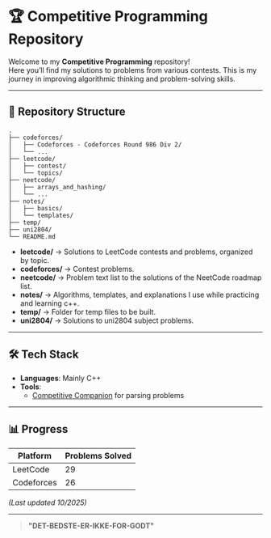 # 🏆 Competitive Programming Repository

Welcome to my **Competitive Programming** repository!  
Here you’ll find my solutions to problems from various contests. This is my journey in improving algorithmic thinking and problem-solving skills.

---

## 📂 Repository Structure

```
.
├── codeforces/
│   ├── Codeforces - Codeforces Round 986 Div 2/
│   └── ...
├── leetcode/
│   ├── contest/
│   └── topics/
├── neetcode/
│   ├── arrays_and_hashing/
│   └── ...
├── notes/
│   ├── basics/
│   └── templates/
├── temp/
├── uni2804/
└── README.md
```

- **leetcode/** → Solutions to LeetCode contests and problems, organized by topic.
- **codeforces/** → Contest problems.
- **neetcode/** → Problem text list to the solutions of the NeetCode roadmap list.
- **notes/** → Algorithms, templates, and explanations I use while practicing and learning c++.
- **temp/** → Folder for temp files to be built.
- **uni2804/** → Solutions to uni2804 subject problems.

---

## 🛠️ Tech Stack

- **Languages**: Mainly C++
- **Tools**:
    - [Competitive Companion](https://github.com/jmerle/competitive-companion) for parsing problems

---

## 📊 Progress

| Platform | Problems Solved |
|----------|-----------------|
| LeetCode | 29              |
| Codeforces | 26              |


*(Last updated 10/2025)*

---

> **"DET-BEDSTE-ER-IKKE-FOR-GODT"**